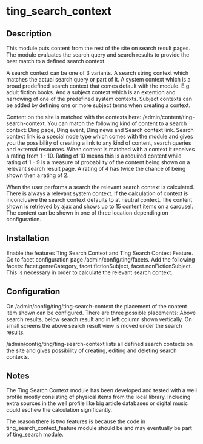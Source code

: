 ting_search_context
======================

Description
-----------
This module puts content from the rest of the site on search result pages. The module evaluates the search query and search results to provide the best 
match to a defined search context.

A search context can be one of 3 variants. A search string context which matches the actual search query or part of it. A system
context which is a broad predefined search context that comes default with the module. E.g. adult fiction books. And a subject context
which is an extention and narrowing of one of the predefined system contexts. Subject contexts can be added by defining one
or more subject terms when creating a context.

Content on the site is matched with the contexts here: /admin/content/ting-search-context. You can match the following kind of content to
a search context: Ding page, Ding event, Ding news and Search context link. Search context link is a special node type which comes with
the module and gives you the possibility of creating a link to any kind of content, search queries and external resources. When content is
matched with a context it receives a rating from 1 - 10. Rating of 10 means this is a required content while rating of 1 - 9 is a measure of probability of the
content being shown on a relevant search result page. A rating of 4 has twice the chance of being shown then a rating of 2.

When the user performs a search the relevant search context is calculated. There is always a relevant system context. If the calculation of
context is inconclusive the search context defaults to at neutral context. The content shown is retrieved by ajax and shows up to 15 content items
on a carousel. The content can be shown in one of three location depending on configuration.

Installation
-----------
Enable the features Ting Search Context and Ting Search Context Feature. Go to facet configuration page /admin/config/ting/facets. Add the following facets:
facet.genreCategory, facet.fictionSubject, facet.nonFictionSubject. This is necessary in order to calculate the relevant search context.


Configuration
-------------
On /admin/config/ting/ting-search-context the placement of the content item shown can be configured. There are three possible placements:
Above search results, below search result and in left column shown vertically. On small screens the above search result view is moved under the
search results.

/admin/config/ting/ting-search-context lists all defined search contexts on the site and gives possibility of creating, editing and deleting search contexts.



Notes
--------------
The Ting Search Context module has been developed and tested with a well profile mostly consisting of physical items from the local library.
Including extra sources in the well profile like big article databases or digital music could eschew the calculation significantly.

The reason there is two features is because the code in ting_search_context_feature module should be and may eventually be part of ting_search module.


